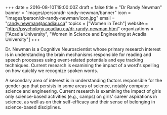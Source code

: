 +++
date = 2016-08-10T19:00:00Z
draft = false
title = "Dr Randy Newman"
banner = "images/person/dr-randy-newman/banner"
icon = "images/person/dr-randy-newman/icon.jpg"
email = "randy.newman@acadiau.ca"
topics = ["Women in Tech"]
website = "http://psychology.acadiau.ca/dr-randy-newman.html"
organizations = ["Acadia University", "Women in Science and Engineering at Acadia University"]
+++

Dr. Newman is a Cognitive Neuroscientist whose primary research interest is in understanding the brain mechanisms responsible for reading and speech processes using event-related potentials and eye tracking techniques. Current research is examining the impact of a word's spelling on how quickly we recognize spoken words.

A secondary area of interest is in understanding factors responsible for the gender gap that persists in some areas of science, notably computer science and engineering. Current research is examining the impact of girls only science-based activities (e.g., camps) on girls' career aspirations in science, as well as on their self-efficacy and their sense of belonging in science-based disciplines.

